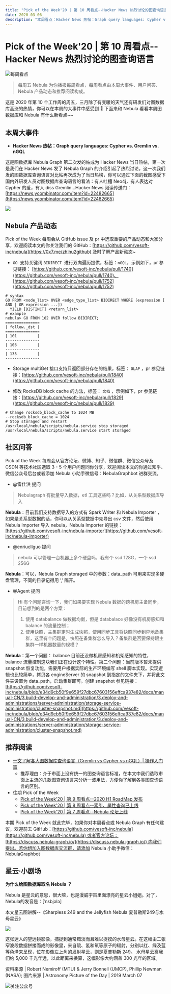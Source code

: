 ```yaml
---
title: "Pick of the Week'20 | 第 10 周看点--Hacker News 热烈讨论的图查询语言"
date: 2020-03-06
description: "本周看点：Hacker News 热帖：Graph query languages: Cypher vs. Gremlin vs. nGQL，产品方面：GO  支持关键词 BIDIRECT  进行双向遍历提供。"
---
```

# Pick of the Week'20 | 第 10 周看点--Hacker News 热烈讨论的图查询语言

![每周看点](https://nebula-blog.azureedge.net/nebula-blog/PotW.png)

> 每周五 Nebula 为你播报每周看点，每周看点由本周大事件、用户问答、Nebula 产品动态和推荐阅读构成。

这是 2020 年第 10 个工作周的周五，三月除了有变暖的天气还有研发们对图数据库高涨的热情，你可以在本周的大事件中感受到 🌝 下面来和 Nebula 看看本周图数据库和 Nebula 有什么新看点~~

## 本周大事件

- **Hacker News 热帖：Graph query languages: Cypher vs. Gremlin vs. nGQL**

这是图数据库 Nebula Graph 第二次发的帖成为 Hacker News 当日热帖，第一次是我们在 Hacker News 发了 Nebula Graph 的介绍引起了热烈讨论，这一次我们发的图数据库查询语言对比帖再次成为了当日热榜，你可以通过下面的截图感受下国内外研发人员对图数据库查询语言的看法：有人吐槽 Neo4j，有人表达对 Cypher 的爱，有人 diss Gremlin…Hacker News 阅读传送门：[https://news.ycombinator.com/item?id=22482665](https://news.ycombinator.com/item?id=22482665)

![](https://nebula-blog.azureedge.net/nebula-blog/PotW201001.png)

## Nebula 产品动态
Pick of the Week 每周会从 GitHub issue 及 pr 中选取重要的产品动态和大家分享，欢迎阅读本文的你关注我们的 GitHub：[https://github.com/vesoft-inc/nebula](https://0x7.me/zhihu2github) 及时了解产品新动态~

- `GO`  支持关键词 `BIDIRECT`  进行双向遍历提供，标签：`nGQL`，示例如下，pr 参见链接： [https://github.com/vesoft-inc/nebula/pull/1740](https://github.com/vesoft-inc/nebula/pull/1740)、[https://github.com/vesoft-inc/nebula/pull/1752](https://github.com/vesoft-inc/nebula/pull/1752)

```
# syntax
GO FROM <node_list> OVER <edge_type_list> BIDIRECT WHERE (expression [ AND | OR expression ...])  
  YIELD [DISTINCT] <return_list>
# example
nebula> GO FROM 102 OVER follow BIDIRECT;
===============
| follow._dst |
===============
| 101         |
---------------
| 103         |
---------------
| 135         |
---------------
```

- Storage multiGet 接口支持只返回部分存在的结果，标签： `OLAP` ，pr 参见链接：[https://github.com/vesoft-inc/nebula/pull/1840](https://github.com/vesoft-inc/nebula/pull/1840)

- 修改 RocksDB block cache 的方法，标签： `文档` ，示例如下，pr 参见链接：[https://github.com/vesoft-inc/nebula/pull/1829](https://github.com/vesoft-inc/nebula/pull/1829)

```
# Change rocksdb_block_cache to 1024 MB
--rocksdb_block_cache = 1024
# Stop storaged and restart
/usr/local/nebula/scripts/nebula.service stop storaged
/usr/local/nebula/scripts/nebula.service start storaged
```

## 社区问答

Pick of the Week 每周会从官方论坛、微博、知乎、微信群、微信公众号及 CSDN 等技术社区选取 3 - 5 个用户问题同你分享，欢迎阅读本文的你通过知乎、微信公众号后台或者添加 Nebula 小助手微信号：NebulaGraphbot 进群交流。

- @雷仕洪 提问
> Nebulagraph 有批量导入数据，etl 工具这些吗？比如，从关系型数据库导入

**Nebula**：目前我们支持数据导入的方式有 Spark Writer 和 Nebula Importer ，如果是关系型数据的话，你可以从关系型数据中先导出 csv 文件，然后使用 Nebula Importer 导入 nebula，Nebula Importer 的链接：[https://github.com/vesoft-inc/nebula-importer](https://github.com/vesoft-inc/nebula-importer)

- @enriucllguo 提问
> nebula 可以管理一台机器上多个硬盘吗，我有个 ssd 128G，一个 ssd 256G

**Nebula**：可以，Nebula Graph storaged 中的参数：data_path 可用来实现多硬盘管理，不同的目录记得用 ’,' 隔开。

- @Agent 提问
> Hi 有个问题咨询一下，我们如果要实现 Nebula 数据的跨机房主备同步，目前想到的是两个方案：
> 1. 使用 databalance 做数据均衡，但是 databalace 好像没有机房感知和 balance 的流量控制；
> 2. 使用快照，主集群定时生成快照，使用同步工具将快照同步到异地备集群，这里有个问题是，快照在备集群怎么导入？备集群是否要保持跟主集群一样机器数量的规模？

**Nebula**：第一个问题： balance 目前还没做机房感知和机架感知的特性，balance 流量控制这块我们正在设计这个特性。第二个问题：当前版本暂未提供 snapshot 恢复功能，需要用户根据实际的生产环境编写 shell 脚本实现。实现逻辑也比较简单，拷贝各 engineServer 的 snapshot 到指定的文件夹下，并将此文件夹设置为 data_path，启动集群即可。创建 snapshot 参见链接：[https://github.com/vesoft-inc/nebula/blob/e34d9cb50f9e659f27dbc67603156effca937e82/docs/manual-CN/3.build-develop-and-administration/3.deploy-and-administrations/server-administration/storage-service-administration/cluster-snapshot.md](https://github.com/vesoft-inc/nebula/blob/e34d9cb50f9e659f27dbc67603156effca937e82/docs/manual-CN/3.build-develop-and-administration/3.deploy-and-administrations/server-administration/storage-service-administration/cluster-snapshot.md)

## 推荐阅读

- [一文了解各大图数据库查询语言（Gremlin vs Cypher vs nGQL）| 操作入门篇](https://zhuanlan.zhihu.com/p/110995885)
  - 推荐理由：介于市面上没有统一的图查询语言标准，在本文中我们选取市面上主流的几款图查询语言来分析一波用法，方便你了解到各类图查询语言的区别。
- 往期 Pick of the Week
  - [Pick of the Week'20 | 第 9 周看点--2020 H1 RoadMap 发布](https://zhuanlan.zhihu.com/p/109758008)
  - [Pick of the Week'20 | 第 8 周看点--索引、属性查询已上线](https://zhuanlan.zhihu.com/p/108274450)
  - [Pick of the Week'20 | 第 7 周看点--Nebula 论坛上线](https://zhuanlan.zhihu.com/p/106925218)

本期 Pick of the Week 就此完毕，如果你对本周看点或 Nebula Graph 有任何建议，欢迎前去 GitHub：[https://github.com/vesoft-inc/nebula](https://github.com/vesoft-inc/nebula) 或者官方论坛：[https://discuss.nebula-graph.io/](https://discuss.nebula-graph.io/) 向我们提出。若你想加入图数据库交流群，请添加 Nebula 小助手微信：NebulaGraphbot 

## 星云·小剧场

**为什么给图数据库取名 Nebula ？**

Nebula 是星云的意思，很大嘛，也是漫威宇宙里面漂亮的星云小姐姐。对了，Nebula的发音是：[ˈnɛbjələ]

本文星云图讲解--《Sharpless 249 and the Jellyfish Nebula 夏普勒斯249与水母星云》

![](https://nebula-blog.azureedge.net/nebula-blog/PotW2010Nebula.jpeg)

这张迷人的望远镜影像，捕捉到通常黯淡而且难以捉摸的水母星云。在这幅由二张窄波段数据拼接而成的影像里，来自硫、氢和氧等原子的辐射，分别以红、绿及蓝等色泽来呈现，位在影像左上角的发射星云，则是夏普勒斯 249。 水母星云离我们约 5,000 千光年远，以此距离来换算，这幅影像大约涵盖 300 光年的区域。

资料来源 | Robert Nemiroff (MTU) & Jerry Bonnell (UMCP), Phillip Newman (NASA);
图片来源 | Astronomy Picture of the Day | 2019 March 07

![关注公众号](https://nebula-blog.azureedge.net/nebula-blog/WeChatOffical.png)

